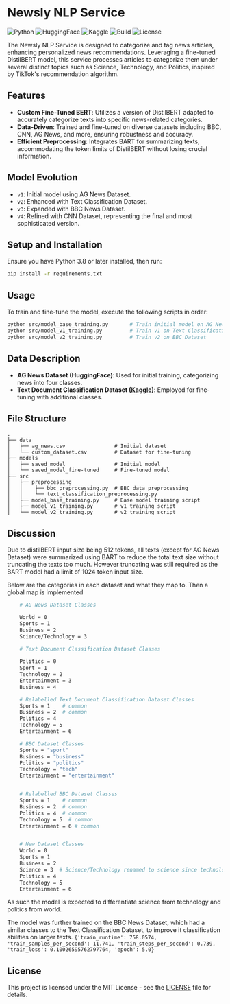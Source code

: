 # Newsly NLP Service

![Python](https://img.shields.io/badge/python-3.11-blue.svg)
![HuggingFace](https://img.shields.io/badge/HuggingFace-Transformers-red.svg)
![Kaggle](https://img.shields.io/badge/Data-Kaggle-20BEFF.svg)
![Build](https://img.shields.io/badge/build-passing-brightgreen.svg)
![License](https://img.shields.io/badge/license-MIT-green.svg)

The Newsly NLP Service is designed to categorize and tag news articles, enhancing personalized news recommendations. Leveraging a fine-tuned DistilBERT model, this service processes articles to categorize them under several distinct topics such as Science, Technology, and Politics, inspired by TikTok's recommendation algorithm.

## Features

- **Custom Fine-Tuned BERT**: Utilizes a version of DistilBERT adapted to accurately categorize texts into specific news-related categories.
- **Data-Driven**: Trained and fine-tuned on diverse datasets including BBC, CNN, AG News, and more, ensuring robustness and accuracy.
- **Efficient Preprocessing**: Integrates BART for summarizing texts, accommodating the token limits of DistilBERT without losing crucial information.

## Model Evolution

- `v1`: Initial model using AG News Dataset.
- `v2`: Enhanced with Text Classification Dataset.
- `v3`: Expanded with BBC News Dataset.
- `v4`: Refined with CNN Dataset, representing the final and most sophisticated version.

## Setup and Installation

Ensure you have Python 3.8 or later installed, then run:

```bash
pip install -r requirements.txt
```

## Usage

To train and fine-tune the model, execute the following scripts in order:

```bash
python src/model_base_training.py       # Train initial model on AG News
python src/model_v1_training.py         # Train v1 on Text Classification Dataset
python src/model_v2_training.py         # Train v2 on BBC Dataset
```

## Data Description

- **AG News Dataset (HuggingFace)**: Used for initial training, categorizing news into four classes.
- **Text Document Classification Dataset ([Kaggle](https://www.kaggle.com/datasets/sunilthite/text-document-classification-dataset))**: Employed for fine-tuning with additional classes.

## File Structure

```plaintext
.
├── data
│   ├── ag_news.csv                # Initial dataset
│   └── custom_dataset.csv         # Dataset for fine-tuning
├── models
│   ├── saved_model                # Initial model
│   └── saved_model_fine-tuned     # Fine-tuned model
├── src
│   ├── preprocessing
│   │    ├── bbc_preprocessing.py  # BBC data preprocessing
│   │    └── text_classification_preprocessing.py
│   ├── model_base_training.py     # Base model training script
│   ├── model_v1_training.py       # v1 training script
│   └── model_v2_training.py       # v2 training script
```

## Discussion

Due to distilBERT input size being 512 tokens, all texts (except for AG News Dataset) were summarized using BART to reduce the total text size without truncating the texts too much. However truncating was still required as the BART model had a limit of 1024 token input size.

Below are the categories in each dataset and what they map to. Then a global map is implemented
```bash
    # AG News Dataset Classes

    World = 0
    Sports = 1
    Business = 2
    Science/Technology = 3

    # Text Document Classification Dataset Classes
    
    Politics = 0
    Sport = 1
    Technology = 2
    Entertainment = 3
    Business = 4

    # Relabelled Text Document Classification Dataset Classes
    Sports = 1    # common
    Business = 2  # common
    Politics = 4
    Technology = 5
    Entertainment = 6

    # BBC Dataset Classes
    Sports = "sport"    
    Business = "business" 
    Politics = "politics"
    Technology = "tech"
    Entertainment = "entertainment"


    # Relabelled BBC Dataset Classes
    Sports = 1    # common
    Business = 2  # common
    Politics = 4  # common
    Technology = 5  # common
    Entertainment = 6 # common


    # New Dataset Classes
    World = 0
    Sports = 1
    Business = 2
    Science = 3  # Science/Technology renamed to science since technology is a separate class
    Politics = 4 
    Technology = 5 
    Entertainment = 6 

```
As such the model is expected to differentiate science from technology and politics from world.

The model was further trained on the BBC News Dataset, which had a similar classes to the Text Classification Dataset, to improve it classification abilities on larger texts.
`{'train_runtime': 758.0574, 'train_samples_per_second': 11.741, 'train_steps_per_second': 0.739, 'train_loss': 0.10026595762797764, 'epoch': 5.0}` 

## License

This project is licensed under the MIT License - see the [LICENSE](LICENSE) file for details.
